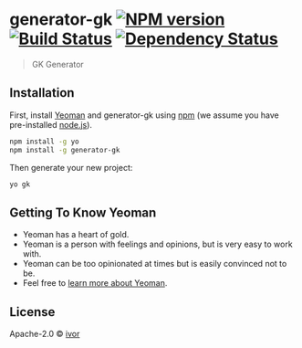 # generator-gk [![NPM version][npm-image]][npm-url] [![Build Status][travis-image]][travis-url] [![Dependency Status][daviddm-image]][daviddm-url]
> GK Generator

## Installation

First, install [Yeoman](http://yeoman.io) and generator-gk using [npm](https://www.npmjs.com/) (we assume you have pre-installed [node.js](https://nodejs.org/)).

```bash
npm install -g yo
npm install -g generator-gk
```

Then generate your new project:

```bash
yo gk
```

## Getting To Know Yeoman

 * Yeoman has a heart of gold.
 * Yeoman is a person with feelings and opinions, but is very easy to work with.
 * Yeoman can be too opinionated at times but is easily convinced not to be.
 * Feel free to [learn more about Yeoman](http://yeoman.io/).

## License

Apache-2.0 © [ivor]()


[npm-image]: https://badge.fury.io/js/generator-gk.svg
[npm-url]: https://npmjs.org/package/generator-gk
[travis-image]: https://travis-ci.org/ivorafael/generator-gk.svg?branch=master
[travis-url]: https://travis-ci.org/ivorafael/generator-gk
[daviddm-image]: https://david-dm.org/ivorafael/generator-gk.svg?theme=shields.io
[daviddm-url]: https://david-dm.org/ivorafael/generator-gk
